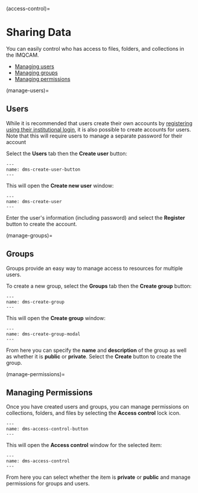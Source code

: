 (access-control)=
# Sharing Data

You can easily control who has access to files, folders, and collections in the
IMQCAM.

* [Managing users](manage-users) 
* [Managing groups](manage-groups) 
* [Managing permissions](manage-permissions)

(manage-users)=
## Users

While it is recommended that users create their own accounts by [registering
using their institutional login](signing-in), it is also possible to create
accounts for users. Note that this will require users to manage a separate
password for their account


Select the **Users** tab then the **Create user** button:

```{figure} images/htmdec-create-user-button.png
---
name: dms-create-user-button
---
```

This will open the **Create new user** window:

```{figure} images/htmdec-create-user.png
---
name: dms-create-user
---
```

Enter the user's information (including password) and select the **Register**
button to create the account.


(manage-groups)=
## Groups

Groups provide an easy way to manage access to resources for multiple users. 

To create a new group, select the **Groups** tab then the **Create group**
button:

```{figure} images/imqcam-create-group.png
---
name: dms-create-group
---
```

This will open the **Create group** window:

```{figure} images/imqcam-create-group-modal.png
---
name: dms-create-group-modal
---
```

From here you can specify the **name** and **description** of the group as well
as whether it is **public** or **private**. Select the **Create** button to
create the group.

(manage-permissions)=
## Managing Permissions

Once you have created users and groups, you can manage permissions on
collections, folders, and files by selecting the **Access control** lock icon.

```{figure} images/htmdec-access-control-button.png
---
name: dms-access-control-button
---
```

This will open the **Access control** window for the selected item:

```{figure} images/htmdec-access-control.png
---
name: dms-access-control
---
```

From here you can select whether the item is **private** or **public** and
manage permissions for groups and users.

